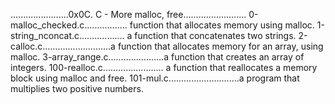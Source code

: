 .......................0x0C. C - More malloc, free.........................
0-malloc_checked.c................. function that allocates memory using malloc.
1-string_nconcat.c.................. a function that concatenates two strings.
2-calloc.c...........................a function that allocates memory for an array, using malloc.
3-array_range.c......................a function that creates an array of integers.
100-realloc.c........................ a function that reallocates a memory block using malloc and free.
101-mul.c............................a program that multiplies two positive numbers.

